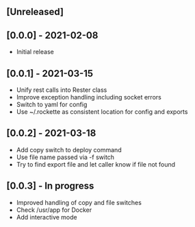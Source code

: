 ## [Unreleased]

## [0.0.0] - 2021-02-08

- Initial release


## [0.0.1] - 2021-03-15

- Unify rest calls into Rester class
- Improve exception handling including socket errors
- Switch to yaml for config
- Use ~/.rockette as consistent location for config and exports

## [0.0.2] - 2021-03-18

- Add copy switch to deploy command
- Use file name passed via -f switch
- Try to find export file and let caller know if file not found

## [0.0.3] - In progress

- Improved handling of copy and file switches
- Check /usr/app for Docker
- Add interactive mode